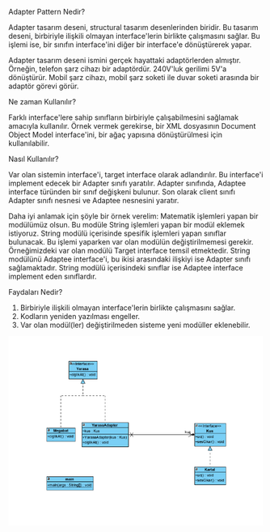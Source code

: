 Adapter Pattern Nedir?

Adapter tasarım deseni, structural tasarım desenlerinden biridir. Bu tasarım deseni, birbiriyle ilişkili olmayan interface'lerin birlikte çalışmasını sağlar. Bu işlemi ise, bir sınıfın interface'ini diğer bir interface'e dönüştürerek yapar.

Adapter tasarım deseni ismini gerçek hayattaki adaptörlerden almıştır. Örneğin, telefon şarz cihazı bir adaptördür. 240V'luk gerilimi 5V'a dönüştürür. Mobil şarz cihazı, mobil şarz soketi ile duvar soketi arasında bir adaptör görevi görür.

Ne zaman Kullanılır?

Farklı interface'lere sahip sınıfların birbiriyle çalışabilmesini sağlamak amacıyla kullanılır. Örnek vermek gerekirse, bir XML dosyasının Document Object Model interface'ini, bir ağaç yapısına dönüştürülmesi için kullanılabilir.


Nasıl Kullanılır?

Var olan sistemin interface'i, target interface olarak adlandırılır. Bu interface'i implement edecek bir Adapter sınıfı yaratılır. Adapter sınıfında, Adaptee interface türünden bir sınıf değişkeni bulunur. Son olarak client sınıfı Adapter sınıfı nesnesi ve Adaptee nesnesini yaratır.

Daha iyi anlamak için şöyle bir örnek verelim: Matematik işlemleri yapan bir modülümüz olsun. Bu modüle String işlemleri yapan bir modül eklemek istiyoruz. String modülü içerisinde spesifik işlemleri yapan sınıflar bulunacak. Bu işlemi yaparken var olan modülün değiştirilmemesi gerekir. Örneğimizdeki var olan modülü Target interface temsil etmektedir. String modülünü Adaptee interface'i, bu ikisi arasındaki ilişkiyi ise Adapter sınıfı sağlamaktadır. String modülü içerisindeki sınıflar ise Adaptee interface implement eden sınıflardır.

Faydaları Nedir?

1. Birbiriyle ilişkili olmayan interface'lerin birlikte çalışmasını sağlar.
2. Kodların yeniden yazılması engeller.
3. Var olan modül(ler) değiştirilmeden sisteme yeni modüller eklenebilir.

![alt text](adapter.PNG)
